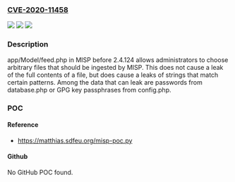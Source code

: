 ### [CVE-2020-11458](https://cve.mitre.org/cgi-bin/cvename.cgi?name=CVE-2020-11458)
![](https://img.shields.io/static/v1?label=Product&message=n%2Fa&color=blue)
![](https://img.shields.io/static/v1?label=Version&message=n%2Fa&color=blue)
![](https://img.shields.io/static/v1?label=Vulnerability&message=n%2Fa&color=brighgreen)

### Description

app/Model/feed.php in MISP before 2.4.124 allows administrators to choose arbitrary files that should be ingested by MISP. This does not cause a leak of the full contents of a file, but does cause a leaks of strings that match certain patterns. Among the data that can leak are passwords from database.php or GPG key passphrases from config.php.

### POC

#### Reference
- https://matthias.sdfeu.org/misp-poc.py

#### Github
No GitHub POC found.

